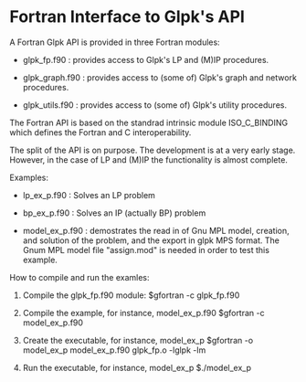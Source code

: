 Fortran Interface to Glpk's API
===============================

A Fortran Glpk API  is provided in three Fortran modules:

  * glpk_fp.f90    : provides access to Glpk's LP and (M)IP procedures.

  * glpk_graph.f90 : provides access to (some of) Glpk's graph and
    network procedures.

  * glpk_utils.f90 : provides access to (some of) Glpk's utility
    procedures.

The Fortran API is based on the standrad intrinsic module
ISO_C_BINDING which defines the Fortran and C interoperability.

The split of the API is on purpose. The development is at a very early
stage. However, in the case of LP and (M)IP the functionality is
almost complete.

Examples:

  * lp_ex_p.f90    : Solves an LP problem

  * bp_ex_p.f90    : Solves an IP (actually BP) problem

  * model_ex_p.f90 : demostrates the read in of Gnu MPL model, creation, and 
                     solution of the problem, and the export in glpk MPS format.
                     The Gnum MPL model file "assign.mod" is needed in order
                     to test this example.


How to compile and run the examles:

  1. Compile the glpk_fp.f90 module:
     $gfortran -c glpk_fp.f90

  2. Compile the example, for instance, model_ex_p.f90
     $gfortran -c model_ex_p.f90

  3. Create the executable, for instance, model_ex_p
     $gfortran -o model_ex_p model_ex_p.f90 glpk_fp.o -lglpk -lm

  4. Run the executable, for instance, model_ex_p
     $./model_ex_p
